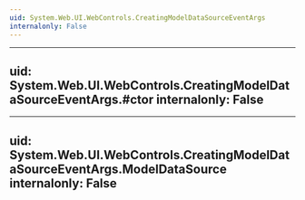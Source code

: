 ```yaml
---
uid: System.Web.UI.WebControls.CreatingModelDataSourceEventArgs
internalonly: False
---
```


---
uid: System.Web.UI.WebControls.CreatingModelDataSourceEventArgs.#ctor
internalonly: False
---

---
uid: System.Web.UI.WebControls.CreatingModelDataSourceEventArgs.ModelDataSource
internalonly: False
---
